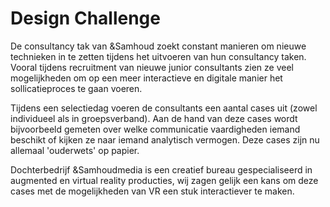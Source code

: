 # Design Challenge

De consultancy tak van &Samhoud zoekt constant manieren om nieuwe technieken in te zetten tijdens het uitvoeren van hun consultancy taken. Vooral tijdens recruitment van nieuwe junior consultants zien ze veel mogelijkheden om op een meer interactieve en digitale manier het sollicatieproces te gaan voeren.

Tijdens een selectiedag voeren de consultants een aantal cases uit (zowel individueel als in groepsverband). Aan de hand van deze cases wordt bijvoorbeeld gemeten over welke communicatie vaardigheden iemand beschikt of kijken ze naar iemand analytisch vermogen. Deze cases zijn nu allemaal 'ouderwets' op papier.

Dochterbedrijf &Samhoudmedia is een creatief bureau gespecialiseerd in augmented en virtual reality producties, wij zagen gelijk een kans om deze cases met de mogelijkheden van VR een stuk interactiever te maken.